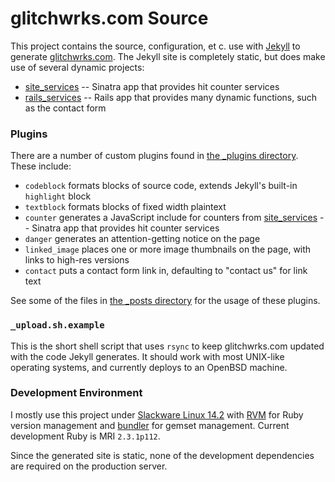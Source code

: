 # glitchwrks.com Source

This project contains the source, configuration, et c. use with [Jekyll](https://jekyllrb.com/) to generate [glitchwrks.com](http://www.glitchwrks.com/). The Jekyll site is completely static, but does make use of several dynamic projects:

* [site_services](https://github.com/chapmajs/site_services) -- Sinatra app that provides hit counter services
* [rails_services](https://github.com/glitchwrks/rails_services) -- Rails app that provides many dynamic functions, such as the contact form

### Plugins

There are a number of custom plugins found in [the _plugins directory](https://github.com/glitchwrks/glitchwrks.com/tree/master/_plugins). These include:

* `codeblock` formats blocks of source code, extends Jekyll's built-in `highlight` block
* `textblock` formats blocks of fixed width plaintext
* `counter` generates a JavaScript include for counters from [site_services](https://github.com/chapmajs/site_services) -- Sinatra app that provides hit counter services
* `danger` generates an attention-getting notice on the page
* `linked_image` places one or more image thumbnails on the page, with links to high-res versions
* `contact` puts a contact form link in, defaulting to "contact us" for link text

See some of the files in [the _posts directory](https://github.com/glitchwrks/glitchwrks.com/tree/master/_posts) for the usage of these plugins.

### `_upload.sh.example`

This is the short shell script that uses `rsync` to keep glitchwrks.com updated with the code Jekyll generates. It should work with most UNIX-like operating systems, and currently deploys to an OpenBSD machine.

### Development Environment

I mostly use this project under [Slackware Linux 14.2](http://www.slackware.com) with [RVM](https://rvm.io) for Ruby version management and [bundler](https://bundler.io) for gemset management. Current development Ruby is MRI `2.3.1p112`.

Since the generated site is static, none of the development dependencies are required on the production server.